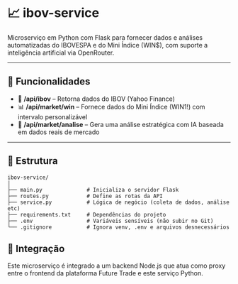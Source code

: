 # 📈 ibov-service

Microserviço em Python com Flask para fornecer dados e análises automatizadas do IBOVESPA e do Mini Índice (WIN$), com suporte a inteligência artificial via OpenRouter.

---

## 🚀 Funcionalidades

- 🔎 **/api/ibov** – Retorna dados do IBOV (Yahoo Finance)
- 📊 **/api/market/win** – Fornece dados do Mini Índice (WIN1!) com intervalo personalizável
- 🧠 **/api/market/analise** – Gera uma análise estratégica com IA baseada em dados reais de mercado

---

## 🧱 Estrutura

```
ibov-service/
│
├── main.py              # Inicializa o servidor Flask
├── routes.py            # Define as rotas da API
├── service.py           # Lógica de negócio (coleta de dados, análise etc)
├── requirements.txt     # Dependências do projeto
├── .env                 # Variáveis sensíveis (não subir no Git)
└── .gitignore           # Ignora venv, .env e arquivos desnecessários
```

## 📁 Integração

Este microserviço é integrado a um backend Node.js que atua como proxy entre o frontend da plataforma Future Trade e este serviço Python.
